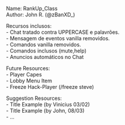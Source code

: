 Name: RankUp_Class      <br />
Author: John R. (@zBanXD_) <br />

Recursos inclusos: <br />
    - Chat tratado contra UPPERCASE e palavrões.    <br />
    - Mensagem de eventos vanilla removidos.    <br />
    - Comandos vanilla removidos.   <br />
    - Comandos inclusos (mute,help)  <br />
    - Anuncios automáticos no Chat 

Future Resources: <br />
    - Player Capes <br />
    - Lobby Menu Item <br />
    - Freeze Hack-Player (/freeze steve)<br />

Suggestion Resources:       <br />
    - Title Example (by Vinicius 03/02)     <br />
    - Title Example (by John, 08/03)    <br />
    - ...       <br />
